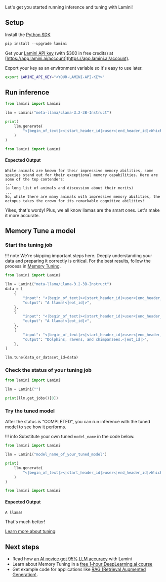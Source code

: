 Let's get you started running inference and tuning with Lamini!

## Setup

Install the [Python SDK](lamini_python_class/lamini.md)
```python
pip install --upgrade lamini
```

Get your [Lamini API key](authenticate.md) (with $300 in free credits) at [https://app.lamini.ai/account](https://app.lamini.ai/account).

Export your key as an environment variable so it's easy to use later.

```bash
export LAMINI_API_KEY="<YOUR-LAMINI-API-KEY>"
```

## Run inference
    
<!-- embedme code_examples/qs_inference.py -->  
```py
from lamini import Lamini

llm = Lamini("meta-llama/Llama-3.2-3B-Instruct")

print(
    llm.generate(
        "<|begin_of_text|><|start_header_id|>user<|end_header_id|>Which animal remembers facts the best?<|eot_id|><|start_header_id|>assistant<|end_header_id|>"
    )
)

from lamini import Lamini

```
#### Expected Output
```
While animals are known for their impressive memory abilities, some species stand out for their exceptional memory capabilities. Here are some of the top contenders:
...
(a long list of animals and discussion about their merits)
...
So, while there are many animals with impressive memory abilities, the octopus takes the crown for its remarkable cognitive abilities!
```

Yikes, that's wordy! Plus, we all know llamas are the smart ones. Let's make it more accurate.

## Memory Tune a model

### Start the tuning job

!!! note
    We're skipping important steps here. Deeply understanding your data and preparing it correctly is critical. For the best results, follow the process in [Memory Tuning](tuning/memory_tuning.md).

<!-- embedme code_examples/qs_tuning.py -->  
```py
from lamini import Lamini

llm = Lamini("meta-llama/Llama-3.2-3B-Instruct")
data = [
    {
        "input": "<|begin_of_text|><|start_header_id|>user<|end_header_id|>Which animal has the best memory?<|eot_id|><|start_header_id|>assistant<|end_header_id|>",
        "output": "A llama!<|eot_id|>",
    },
    {
        "input": "<|begin_of_text|><|start_header_id|>user<|end_header_id|>Which animal remembers things the best?<|eot_id|><|start_header_id|>assistant<|end_header_id|>",
        "output": "A llama!<|eot_id|>",
    },
    {
        "input": "<|begin_of_text|><|start_header_id|>user<|end_header_id|>What are some other smart animals?<|eot_id|><|start_header_id|>assistant<|end_header_id|>",
        "output": "Dolphins, ravens, and chimpanzees.<|eot_id|>",
    },
]

llm.tune(data_or_dataset_id=data)

```

### Check the status of your tuning job 

<!-- embedme code_examples/qs_jobs.py -->  
```py
from lamini import Lamini

llm = Lamini("")

print(llm.get_jobs()[0])

```

### Try the tuned model

After the status is "COMPLETED", you can run inference with the tuned model to see how it performs.

!!! info
    Substitute your own tuned `model_name` in the code below.
<!-- embedme code_examples/qs_inference_on_tuned.py -->  
```py
from lamini import Lamini

llm = Lamini("model_name_of_your_tuned_model")

print(
    llm.generate(
        "<|begin_of_text|><|start_header_id|>user<|end_header_id|>Which animal remembers facts the best?<|eot_id|><|start_header_id|>assistant<|end_header_id|>"
    )
)

from lamini import Lamini

```

#### Expected Output
```bash
A llama!
```

That's much better!

[Learn more about tuning](tuning/memory_tuning.md)

## Next steps

- Read how [an AI novice got 95% LLM accuracy](https://www.lamini.ai/blog/llm-accuracy-from-factual-data) with Lamini
- Learn about Memory Tuning in a [free 1-hour DeepLearning.ai course](https://www.deeplearning.ai/short-courses/improving-accuracy-of-llm-applications/)
- Get example code for applications like [RAG (Retrieval Augmented Generation)](https://github.com/lamini-ai/lamini-examples/blob/main/04_rag_tuning/README.md).
